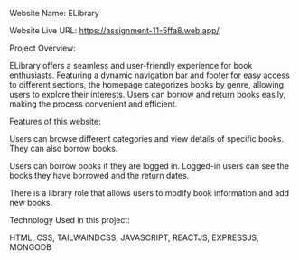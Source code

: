 <p>Website Name: ELibrary</p>
<p>Website Live URL: <a href="https://assignment-11-5ffa8.web.app/" target="_blank">https://assignment-11-5ffa8.web.app/</a></p>
<p>Project Overview:</p>
<p>ELibrary offers a seamless and user-friendly experience for book enthusiasts. Featuring a dynamic navigation bar and footer for easy access to different sections, the homepage categorizes books by genre, allowing users to explore their interests. Users can borrow and return books easily, making the process convenient and efficient.</p>
<p>Features of this website:</p>
<p>Users can browse different categories and view details of specific books. They can also borrow books.</p>
<p>Users can borrow books if they are logged in. Logged-in users can see the books they have borrowed and the return dates.</p>
<p>There is a library role that allows users to modify book information and add new books.</p>
<p>Technology Used in this project:</p>
<p>HTML, CSS, TAILWAINDCSS, JAVASCRIPT, REACTJS, EXPRESSJS, MONGODB</p>
